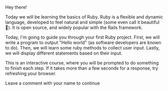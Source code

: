 Hey there!

Today we will be learning the basics of Ruby. Ruby is a flexible and dynamic language, developed to feel natural and simple (some even call it beautiful💎). It is open source, and widely popular with the Rails framework.

Today, I'm going to guide you through your first Ruby project. First, we will write a program to output "Hello world" (as software developers are known to do). Then, we will learn some ruby methods to collect user input. Lastly, we will display different statements based on their input.

This is an interactive course, where you will be prompted to do something to finish each step. If it takes more than a few seconds for a response, try refreshing your browser.

Leave a comment with your name to continue